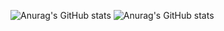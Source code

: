 
![Anurag's GitHub stats](https://github-readme-stats.vercel.app/api?username=marcellocavazza&show_icons=true)
![Anurag's GitHub stats](https://github-readme-stats.vercel.app/api?username=marcellocavazza&show_icons=true&theme=radical)
